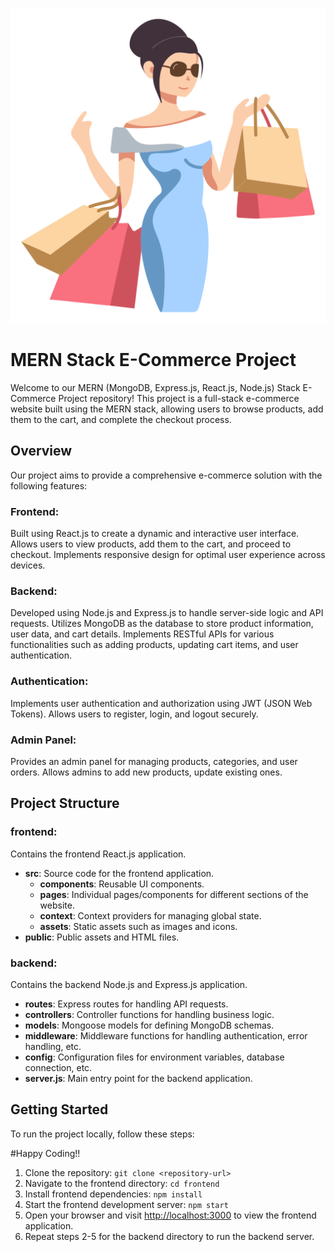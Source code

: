 
![Logo](front-end/src/components/Assets/logo.png)


# MERN Stack E-Commerce Project

Welcome to our MERN (MongoDB, Express.js, React.js, Node.js) Stack E-Commerce Project repository! This project is a full-stack e-commerce website built using the MERN stack, allowing users to browse products, add them to the cart, and complete the checkout process.

## Overview

Our project aims to provide a comprehensive e-commerce solution with the following features:

### Frontend:

Built using React.js to create a dynamic and interactive user interface. Allows users to view products, add them to the cart, and proceed to checkout. Implements responsive design for optimal user experience across devices.

### Backend:

Developed using Node.js and Express.js to handle server-side logic and API requests. Utilizes MongoDB as the database to store product information, user data, and cart details. Implements RESTful APIs for various functionalities such as adding products, updating cart items, and user authentication.

### Authentication:

Implements user authentication and authorization using JWT (JSON Web Tokens). Allows users to register, login, and logout securely.

### Admin Panel:

Provides an admin panel for managing products, categories, and user orders. Allows admins to add new products, update existing ones.

## Project Structure

### frontend:

Contains the frontend React.js application.

- **src**: Source code for the frontend application.
  - **components**: Reusable UI components.
  - **pages**: Individual pages/components for different sections of the website.
  - **context**: Context providers for managing global state.
  - **assets**: Static assets such as images and icons.
- **public**: Public assets and HTML files.

### backend:

Contains the backend Node.js and Express.js application.

- **routes**: Express routes for handling API requests.
- **controllers**: Controller functions for handling business logic.
- **models**: Mongoose models for defining MongoDB schemas.
- **middleware**: Middleware functions for handling authentication, error handling, etc.
- **config**: Configuration files for environment variables, database connection, etc.
- **server.js**: Main entry point for the backend application.

## Getting Started

To run the project locally, follow these steps:


#Happy Coding!!

1. Clone the repository: `git clone <repository-url>`
2. Navigate to the frontend directory: `cd frontend`
3. Install frontend dependencies: `npm install`
4. Start the frontend development server: `npm start`
5. Open your browser and visit [http://localhost:3000](http://localhost:3000) to view the frontend application.
6. Repeat steps 2-5 for the backend directory to run the backend server.
